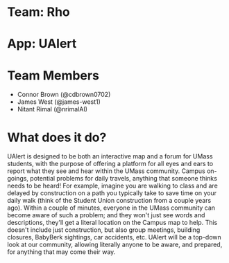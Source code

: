 # Team: Rho

# App: UAlert

# Team Members

* Connor Brown (@cdbrown0702)
* James West (@james-west1)
* Nitant Rimal (@nrimalAI)

# What does it do?

UAlert is designed to be both an interactive map and a forum for UMass students, with the purpose of offering a platform for all eyes and ears to report what they see and hear within the UMass community. Campus on-goings, potential problems for daily travels, anything that someone thinks needs to be heard! For example, imagine you are walking to class and are delayed by construction on a path you typically take to save time on your daily walk (think of the Student Union construction from a couple years ago). Within a couple of minutes, everyone in the UMass community can become aware of such a problem; and they won't just see words and descriptions, they'll get a literal location on the Campus map to help. This doesn't include just construction, but also group meetings, building closures, BabyBerk sightings, car accidents, etc. UAlert will be a top-down look at our community, allowing literally anyone to be aware, and prepared, for anything that may come their way.

